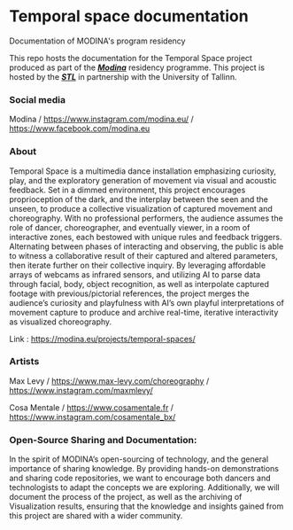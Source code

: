 # Temporal space documentation
Documentation of MODINA's program residency

This repo hosts the documentation for the Temporal Space project produced as part of the ***[Modina](https://modina.eu/about/)*** residency programme. This project is hosted by the ***[STL](https://www.stl.ee/)*** in partnership with the University of Tallinn.

### Social media
Modina     / <https://www.instagram.com/modina.eu/>
           / <https://www.facebook.com/modina.eu>

### About
Temporal Space is a multimedia dance installation emphasizing curiosity, play, and the exploratory generation of movement via visual and acoustic feedback. Set in a dimmed environment, this project encourages proprioception of the dark, and the interplay between the seen and the unseen, to produce a collective visualization of captured movement and choreography. With no professional performers, the audience assumes the role of dancer, choreographer, and eventually viewer, in a room of interactive zones, each bestowed with unique rules and feedback triggers. Alternating between phases of interacting and observing, the public is able to witness a collaborative result of their captured and altered parameters, then iterate further on their collective inquiry. By leveraging affordable arrays of webcams as infrared sensors, and utilizing AI to parse data through facial, body, object recognition, as well as interpolate captured footage with previous/pictorial references, the project merges the audience’s curiosity and playfulness with AI’s own playful interpretations of movement capture to produce and archive real-time, iterative interactivity as visualized choreography. 

Link : <https://modina.eu/projects/temporal-spaces/> 

### Artists
Max Levy     / <https://www.max-levy.com/choreography>
             / <https://www.instagram.com/maxmlevy/>
             
Cosa Mentale / <https://www.cosamentale.fr>
             / <https://www.instagram.com/cosamentale_bx/>

### Open-Source Sharing and Documentation:
In the spirit of MODINA’s open-sourcing of technology, and the general importance of sharing knowledge. By providing hands-on demonstrations and sharing code repositories, we want to encourage both dancers and technologists to adapt the concepts we are exploring. Additionally, we will document the process of the project, as well as the archiving of Visualization results, ensuring that the knowledge and insights gained from this project are shared with a wider community.

